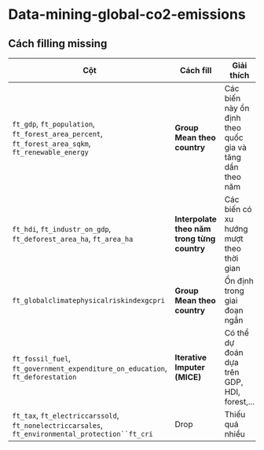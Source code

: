 # Data-mining-global-co2-emissions
## Cách filling missing
| Cột                                                                                               | Cách fill                            | Giải thích                                              |
| ------------------------------------------------------------------------------------------------- | ------------------------------------- | ------------------------------------------------------- |
| `ft_gdp`, `ft_population`, `ft_forest_area_percent`, `ft_forest_area_sqkm`, `ft_renewable_energy` | **Group Mean theo country**           | Các biến này ổn định theo quốc gia và tăng dần theo năm |
| `ft_hdi`, `ft_industr_on_gdp`, `ft_deforest_area_ha`, `ft_area_ha` | **Interpolate theo năm trong từng country** | Các biến có xu hướng mượt theo thời gian |
| `ft_globalclimatephysicalriskindexgcpri`                           | **Group Mean theo country**                 | Ổn định trong giai đoạn ngắn             |
| `ft_fossil_fuel`, `ft_government_expenditure_on_education`, `ft_deforestation` | **Iterative Imputer (MICE)** | Có thể dự đoán dựa trên GDP, HDI, forest,... |                              |
| `ft_tax`, `ft_electriccarssold`, `ft_nonelectriccarsales`, `ft_environmental_protection``ft_cri`                     |  Drop         | Thiếu quá nhiều                        |
       
